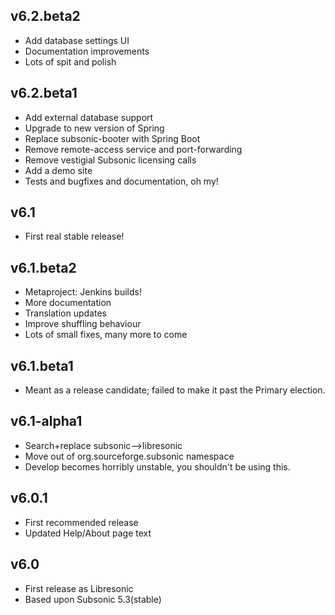 <!--
# CHANGELOG.md
# Libresonic/libresonic
# -->

v6.2.beta2
----------

  * Add database settings UI
  * Documentation improvements
  * Lots of spit and polish

v6.2.beta1
----------

  * Add external database support
  * Upgrade to new version of Spring
  * Replace subsonic-booter with Spring Boot
  * Remove remote-access service and port-forwarding
  * Remove vestigial Subsonic licensing calls
  * Add a demo site
  * Tests and bugfixes and documentation, oh my!

v6.1
----

  * First real stable release!

v6.1.beta2
--------

  * Metaproject: Jenkins builds!
  * More documentation
  * Translation updates
  * Improve shuffling behaviour
  * Lots of small fixes, many more to come

v6.1.beta1
----------

  * Meant as a release candidate; failed to make it past the Primary election.

v6.1-alpha1
-----------

  * Search+replace subsonic-->libresonic
  * Move out of org.sourceforge.subsonic namespace
  * Develop becomes horribly unstable, you shouldn't be using this.

v6.0.1
------

  * First recommended release
  * Updated Help/About page text


v6.0
----

  * First release as Libresonic
  * Based upon Subsonic 5.3(stable)
